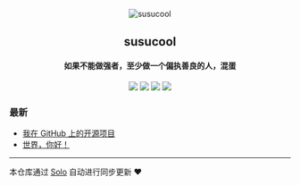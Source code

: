 <p align="center"><img alt="susucool" src="https://static.b3log.org/images/brand/solo-32.png"></p><h2 align="center">
susucool
</h2>

<h4 align="center">如果不能做强者，至少做一个偏执善良的人，混蛋</h4>
<p align="center"><a title="susucool" target="_blank" href="https://github.com/susucool527237808/solo-blog"><img src="https://img.shields.io/github/last-commit/susucool527237808/solo-blog.svg?style=flat-square&color=FF9900"></a>
<a title="GitHub repo size in bytes" target="_blank" href="https://github.com/susucool527237808/solo-blog"><img src="https://img.shields.io/github/repo-size/susucool527237808/solo-blog.svg?style=flat-square"></a>
<a title="Solo Version" target="_blank" href="https://github.com/b3log/solo/releases"><img src="https://img.shields.io/badge/solo-3.6.7-f1e05a.svg?style=flat-square&color=blueviolet"></a>
<a title="Hits" target="_blank" href="https://github.com/b3log/hits"><img src="https://hits.b3log.org/susucool527237808/solo-blog.svg"></a></p>

### 最新

* [我在 GitHub 上的开源项目](https://www.susucool.com/my-github-repos)
* [世界，你好！](https://www.susucool.com/hello-solo)



---

本仓库通过 [Solo](https://github.com/b3log/solo) 自动进行同步更新 ❤️ 